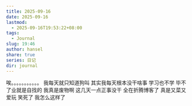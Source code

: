 ```yaml
---
title: 2025-09-16
date: 2025-09-16
lastmod:
  - 2025-09-16T19:53:22+08:00
tags:
  - Journal
slug: 19:46
author: hansel
share: true
series: 日记
dir: journal
---
```

唉。。。。。。。。。。。
我每天就只知道狗叫
其实我每天根本没干啥事
学习也不学
毕不了业就是自找的
我真是废物啊
这几天一点正事没干
全在折腾博客了
真是又菜又爱玩
笑死了
我怎么这样了